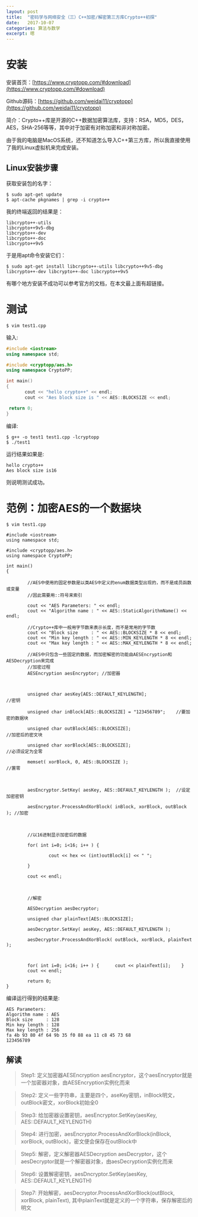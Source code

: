 ```yaml
---
layout: post
title:  "密码学与网络安全（三）C++加密/解密第三方库Crypto++初探"
date:   2017-10-07
categories: 算法与数学
excerpt: 嗯
---
```

# 安装

安装首页：[https://www.cryptopp.com/#download](https://www.cryptopp.com/#download)

Github源码：[https://github.com/weidai11/cryptopp](https://github.com/weidai11/cryptopp)

简介：Crypto++库是开源的C++数据加密算法库，支持：RSA，MD5，DES，AES，SHA-256等等，其中对于加密有对称加密和非对称加密。

由于我的电脑是MacOS系统，还不知道怎么导入C++第三方库，所以我直接使用了我的Linux虚拟机来完成安装。

## Linux安装步骤

获取安装包的名字：

```
$ sudo apt-get update
$ apt-cache pkgnames | grep -i crypto++
```

我的终端返回的结果是：
```
libcrypto++-utils
libcrypto++9v5-dbg
libcrypto++-dev
libcrypto++-doc
libcrypto++9v5
```

于是用apt命令安装它们：
```
$ sudo apt-get install libcrypto++-utils libcrypto++9v5-dbg libcrypto++-dev libcrypto++-doc libcrypto++9v5
```

有哪个地方安装不成功可以参考官方的文档，在本文最上面有超链接。

# 测试

```
$ vim test1.cpp
```

输入:

```c++
#include <iostream>
using namespace std;

#include <cryptopp/aes.h>
using namespace CryptoPP;

int main()
{
       cout << "hello crypto++" << endl;
       cout << "Aes block size is " << AES::BLOCKSIZE << endl;

 return 0;
}
```

编译:

```
$ g++ -o test1 test1.cpp -lcryptopp
$ ./test1
```

运行结果如果是:

```
hello crypto++
Aes block size is16
```

则说明测试成功。

# 范例：加密AES的一个数据块

```
$ vim test1.cpp
```

```
#include <iostream>
using namespace std;

#include <cryptopp/aes.h>
using namespace CryptoPP;

int main()
{

        //AES中使用的固定参数是以类AES中定义的enum数据类型出现的，而不是成员函数或变量
        //因此需要用::符号来索引

        cout << "AES Parameters: " << endl;
        cout << "Algorithm name : " << AES::StaticAlgorithmName() << endl;     

        //Crypto++库中一般用字节数来表示长度，而不是常用的字节数
        cout << "Block size     : " << AES::BLOCKSIZE * 8 << endl;
        cout << "Min key length : " << AES::MIN_KEYLENGTH * 8 << endl;
        cout << "Max key length : " << AES::MAX_KEYLENGTH * 8 << endl;

        //AES中只包含一些固定的数据，而加密解密的功能由AESEncryption和AESDecryption来完成
        //加密过程
        AESEncryption aesEncryptor; //加密器

 

        unsigned char aesKey[AES::DEFAULT_KEYLENGTH];                   //密钥

        unsigned char inBlock[AES::BLOCKSIZE] = "123456789";    //要加密的数据块

        unsigned char outBlock[AES::BLOCKSIZE];                                 //加密后的密文块

        unsigned char xorBlock[AES::BLOCKSIZE];                                 //必须设定为全零

        memset( xorBlock, 0, AES::BLOCKSIZE );                                 //置零

 

        aesEncryptor.SetKey( aesKey, AES::DEFAULT_KEYLENGTH );  //设定加密密钥

        aesEncryptor.ProcessAndXorBlock( inBlock, xorBlock, outBlock ); //加密

 

        //以16进制显示加密后的数据

        for( int i=0; i<16; i++ ) {

                cout << hex << (int)outBlock[i] << " ";

        }

        cout << endl;

 

        //解密

        AESDecryption aesDecryptor;

        unsigned char plainText[AES::BLOCKSIZE];

        aesDecryptor.SetKey( aesKey, AES::DEFAULT_KEYLENGTH );

        aesDecryptor.ProcessAndXorBlock( outBlock, xorBlock, plainText );

 

        for( int i=0; i<16; i++ ) {      cout << plainText[i];    }
        cout << endl;

        return 0;
}
```

编译运行得到的结果是:

```
AES Parameters: 
Algorithm name : AES
Block size     : 128
Min key length : 128
Max key length : 256
fa 4b 93 80 4f 64 9b 35 f0 88 ea 11 c8 45 73 68 
123456789
```

## 解读

> Step1: 定义加密器AESEncryption aesEncryptor，这个aesEncryptor就是一个加密器对象，由AESEncryption实例化而来

> Step2: 定义一些字符串，主要是四个，aseKey密钥，inBlock明文，outBlock密文，xorBlock初始全0

> Step3: 给加密器设置密钥，aesEncryptor.SetKey(aesKey, AES::DEFAULT_KEYLENGTH)

> Step4: 进行加密，aesEncryptor.ProcessAndXorBlock(inBlock, xorBlock, outBlock)，密文便会保存在outBlock中

> Step5: 解密，定义解密器AESDecryption aesDecryptor，这个aesDecryptor就是一个解密器对象，由aesDecryption实例化而来

> Step6: 设置解密密钥，aesDncryptor.SetKey(aesKey, AES::DEFAULT_KEYLENGTH)

> Step7: 开始解密，aesDecryptor.ProcessAndXorBlock(outBlock, xorBlock, plainText), 其中plainText就是定义的一个字符串，保存解密后的明文











